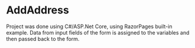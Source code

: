 # AddAddress
Project was done using C#/ASP.Net Core, using RazorPages built-in example.
Data from input fields of the form is assigned to the variables and then passed back to the form.
